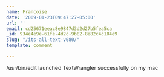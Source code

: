 ```yaml
---
name: Francoise
date: '2009-01-23T09:47:27-05:00'
url: ''
email: cd25671eeac8e9847d3d2d27b5fea5ca
_id: 934e4e9e-61fe-4d2c-9b82-8e82c4c184e9
slug: "/its-all-text-v080/"
template: comment

---
```


/usr/bin/edit launched TextWrangler successfully on my mac
